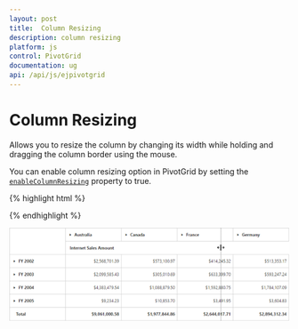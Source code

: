 ```yaml
---
layout: post
title:  Column Resizing
description: column resizing
platform: js
control: PivotGrid
documentation: ug
api: /api/js/ejpivotgrid
---
```


# Column Resizing

Allows you to resize the column by changing its width while holding and dragging the column border using the mouse.

You can enable column resizing option in PivotGrid by setting the [`enableColumnResizing`](/api/js/ejpivotgrid#members:enablecolumnresizing) property to true.

{% highlight html %}

<div id="PivotGrid1"></div>

<script>
    $(function() {    
        $("#PivotGrid1").ejPivotGrid({
            //...
            enableColumnResizing : true
        });
    });
</script>

{% endhighlight %} 

![](Column-Resizing_images/columnresizing.png)